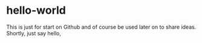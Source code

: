 # hello-world
This is just for start on Github and of course be used later on to share ideas. Shortly, just say hello,
